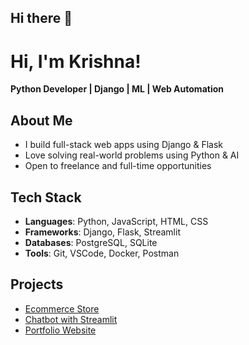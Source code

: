 ## Hi there 👋

<!--
**DEVKrishna-7/DEVKrishna-7** is a ✨ _special_ ✨ repository because its `README.md` (this file) appears on your GitHub profile.

Here are some ideas to get you started:

- 🔭 I’m currently working on ...
- 🌱 I’m currently learning ...
- 👯 I’m looking to collaborate on ...
- 🤔 I’m looking for help with ...
- 💬 Ask me about ...
- 📫 How to reach me: ...
- 😄 Pronouns: ...
- ⚡ Fun fact: ...
-->

# Hi, I'm Krishna!  
**Python Developer | Django | ML | Web Automation**

## About Me
- I build full-stack web apps using Django & Flask
- Love solving real-world problems using Python & AI
- Open to freelance and full-time opportunities

## Tech Stack
- **Languages**: Python, JavaScript, HTML, CSS
- **Frameworks**: Django, Flask, Streamlit
- **Databases**: PostgreSQL, SQLite
- **Tools**: Git, VSCode, Docker, Postman

## Projects
- [Ecommerce Store](https://github.com/yourusername/ecommerce-django-store)
- [Chatbot with Streamlit](https://github.com/yourusername/chatbot-streamlit)
- [Portfolio Website](https://github.com/yourusername/portfolio-website)

<!--## GitHub Stats
![GitHub Stats](https://github-readme-stats.vercel.app/api?username=yourusername&show_icons=true)

## Connect With Me
- [LinkedIn](https://linkedin.com/in/yourprofile)
- [Email](mailto:youremail@example.com) -->
